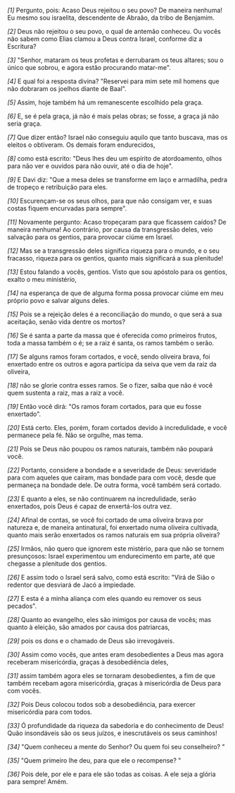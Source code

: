 *[1]* Pergunto, pois: Acaso Deus rejeitou o seu povo? De maneira nenhuma! Eu mesmo sou israelita, descendente de Abraão, da tribo de Benjamim.

*[2]* Deus não rejeitou o seu povo, o qual de antemão conheceu. Ou vocês não sabem como Elias clamou a Deus contra Israel, conforme diz a Escritura?

*[3]* "Senhor, mataram os teus profetas e derrubaram os teus altares; sou o único que sobrou, e agora estão procurando matar-me".

*[4]* E qual foi a resposta divina? "Reservei para mim sete mil homens que não dobraram os joelhos diante de Baal".

*[5]* Assim, hoje também há um remanescente escolhido pela graça.

*[6]* E, se é pela graça, já não é mais pelas obras; se fosse, a graça já não seria graça.

*[7]* Que dizer então? Israel não conseguiu aquilo que tanto buscava, mas os eleitos o obtiveram. Os demais foram endurecidos,

*[8]* como está escrito: "Deus lhes deu um espírito de atordoamento, olhos para não ver e ouvidos para não ouvir, até o dia de hoje".

*[9]* E Davi diz: "Que a mesa deles se transforme em laço e armadilha, pedra de tropeço e retribuição para eles.

*[10]* Escurençam-se os seus olhos, para que não consigam ver, e suas costas fiquem encurvadas para sempre".

*[11]* Novamente pergunto: Acaso tropeçaram para que ficassem caídos? De maneira nenhuma! Ao contrário, por causa da transgressão deles, veio salvação para os gentios, para provocar ciúme em Israel.

*[12]* Mas se a transgressão deles significa riqueza para o mundo, e o seu fracasso, riqueza para os gentios, quanto mais significará a sua plenitude!

*[13]* Estou falando a vocês, gentios. Visto que sou apóstolo para os gentios, exalto o meu ministério,

*[14]* na esperança de que de alguma forma possa provocar ciúme em meu próprio povo e salvar alguns deles.

*[15]* Pois se a rejeição deles é a reconciliação do mundo, o que será a sua aceitação, senão vida dentre os mortos?

*[16]* Se é santa a parte da massa que é oferecida como primeiros frutos, toda a massa também o é; se a raiz é santa, os ramos também o serão.

*[17]* Se alguns ramos foram cortados, e você, sendo oliveira brava, foi enxertado entre os outros e agora participa da seiva que vem da raiz da oliveira,

*[18]* não se glorie contra esses ramos. Se o fizer, saiba que não é você quem sustenta a raiz, mas a raiz a você.

*[19]* Então você dirá: "Os ramos foram cortados, para que eu fosse enxertado".

*[20]* Está certo. Eles, porém, foram cortados devido à incredulidade, e você permanece pela fé. Não se orgulhe, mas tema.

*[21]* Pois se Deus não poupou os ramos naturais, também não poupará você.

*[22]* Portanto, considere a bondade e a severidade de Deus: severidade para com aqueles que caíram, mas bondade para com você, desde que permaneça na bondade dele. De outra forma, você também será cortado.

*[23]* E quanto a eles, se não continuarem na incredulidade, serão enxertados, pois Deus é capaz de enxertá-los outra vez.

*[24]* Afinal de contas, se você foi cortado de uma oliveira brava por natureza e, de maneira antinatural, foi enxertado numa oliveira cultivada, quanto mais serão enxertados os ramos naturais em sua própria oliveira?

*[25]* Irmãos, não quero que ignorem este mistério, para que não se tornem presunçosos: Israel experimentou um endurecimento em parte, até que chegasse a plenitude dos gentios.

*[26]* E assim todo o Israel será salvo, como está escrito: "Virá de Sião o redentor que desviará de Jacó a impiedade.

*[27]* E esta é a minha aliança com eles quando eu remover os seus pecados".

*[28]* Quanto ao evangelho, eles são inimigos por causa de vocês; mas quanto à eleição, são amados por causa dos patriarcas,

*[29]* pois os dons e o chamado de Deus são irrevogáveis.

*[30]* Assim como vocês, que antes eram desobedientes a Deus mas agora receberam misericórdia, graças à desobediência deles,

*[31]* assim também agora eles se tornaram desobedientes, a fim de que também recebam agora misericórdia, graças à misericórdia de Deus para com vocês.

*[32]* Pois Deus colocou todos sob a desobediência, para exercer misericórdia para com todos.

*[33]* Ó profundidade da riqueza da sabedoria e do conhecimento de Deus! Quão insondáveis são os seus juízos, e inescrutáveis os seus caminhos!

*[34]* "Quem conheceu a mente do Senhor? Ou quem foi seu conselheiro? "

*[35]* "Quem primeiro lhe deu, para que ele o recompense? "

*[36]* Pois dele, por ele e para ele são todas as coisas. A ele seja a glória para sempre! Amém.

